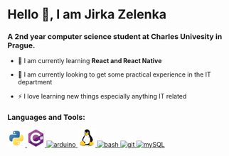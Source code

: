 <h1 allign="center"> Hello 👋, I am Jirka Zelenka</h1>
<h3 allign="center">A 2nd year computer science student at Charles Univesity in Prague.</h3>
<p allign="center">

  - 🌱 I am currently learning **React and React Native**

  - 🔭 I am currently looking to get some practical experience in the IT department

  - ⚡ I love learning new things especially anything IT related
</p>

<h3>Languages and Tools:</h3>
<p align="left">
<a href="https://www.python.org" target="_blank" rel="noreferrer"> <img src="https://raw.githubusercontent.com/devicons/devicon/master/icons/python/python-original.svg" alt="python" width="40" height="40"/> </a> 
<a href="https://www.w3schools.com/cs/" target="_blank" rel="noreferrer"> <img src="https://raw.githubusercontent.com/devicons/devicon/master/icons/csharp/csharp-original.svg" alt="csharp" width="40" height="40"/> </a>
<a href="https://www.arduino.cc/" target="_blank" rel="noreferrer"> <img src="https://cdn.worldvectorlogo.com/logos/arduino-1.svg" alt="arduino" width="40" height="40"/> </a>
<a href="https://www.linux.org/" target="_blank" rel="noreferrer"> <img src="https://raw.githubusercontent.com/devicons/devicon/master/icons/linux/linux-original.svg" alt="linux" width="40" height="40"/> </a> 
<a href="https://www.gnu.org/software/bash/" target="_blank" rel="noreferrer"> <img src="https://www.vectorlogo.zone/logos/gnu_bash/gnu_bash-icon.svg" alt="bash" width="40" height="40"/> 
<a href="https://git-scm.com/" target="_blank" rel="noreferrer"> <img src="https://www.vectorlogo.zone/logos/git-scm/git-scm-icon.svg" alt="git" width="40" height="40"/>  </a>
<a href="https://www.mysql.com/" target="_blank" rel="noreferrer"> <img src="https://f4t2i5h9.rocketcdn.me/wp-content/uploads/2016/11/mysql-logo.png" alt="mySQL" width="40" height="40"/> </a>
</p>
